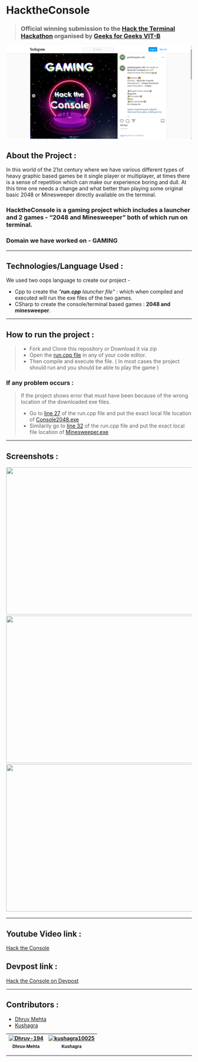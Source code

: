 # HacktheConsole 

> ###  Official winning submission to the [Hack the Terminal Hackathon](https://hacktheterminal.devpost.com/) organised by [Geeks for Geeks VIT-B](https://geeksforgeeksvitb.study/#/)
<p align="center">
<img src="https://github.com/Dhruv-194/HacktheConsole/blob/master/Screenshots/Screenshot%20(201).png" alt="drawing" width="700"/>
</p>

## About the Project :

In this world of the 21st century where we have various different types of heavy graphic based games be it single player or multiplayer, at times there is a sense of repetition which can make our experience boring and dull. At this time one needs a change and what better than playing some original basic 2048 or Minesweeper directly available on the terminal. 

### HacktheConsole is a gaming project which includes a launcher and 2 games - “2048 and Minesweeper” both of which run on terminal. 

### Domain we have worked on - GAMING

---

## Technologies/Language Used :

We used two oops language to create our project -

- Cpp to create the *"**run.cpp** launcher file"* : which when compiled and executed will run the exe files of the two games. 
- CSharp to create the console/terminal based games : **2048 and minesweeper**. 

--- 

## How to run the project : 

> - Fork and Clone this repository or Download it via zip 
> - Open the [run.cpp file](https://github.com/Dhruv-194/HacktheConsole/blob/master/Source/run.cpp) in any of your code editor. 
> - Then compile and execute the file. ( In most cases the project should run and you should be able to play the game ) 

### If any problem occurs : 

> If the project shows error that must have been because of the wrong location of the downloaded exe files. 
>  - Go to [line 27](https://github.com/Dhruv-194/HacktheConsole/blob/5ce54cab3c1dffb4532ffd73e6cd33d1834343d3/Source/run.cpp#L27) of the run.cpp file and put the exact local file location of [Console2048.exe](https://github.com/Dhruv-194/HacktheConsole/blob/master/Game/2048/Console2048.exe)
>  - Similarily go to [line 32](https://github.com/Dhruv-194/HacktheConsole/blob/5ce54cab3c1dffb4532ffd73e6cd33d1834343d3/Source/run.cpp#L32) of the run.cpp file and put the exact local file location of [Minesweeper.exe](https://github.com/Dhruv-194/HacktheConsole/blob/master/Game/Minesweeper/ConsoleMinesweep.exe)

--- 

## Screenshots : 

<img src = "https://challengepost-s3-challengepost.netdna-ssl.com/photos/production/software_photos/001/593/814/datas/gallery.jpg" width = "800" height = "400" >
<img src = "https://challengepost-s3-challengepost.netdna-ssl.com/photos/production/software_photos/001/593/815/datas/gallery.jpg" width = "800" height = "400" >
<img src = "https://challengepost-s3-challengepost.netdna-ssl.com/photos/production/software_photos/001/593/816/datas/gallery.jpg" width = "800" height = "400" >

---

## Youtube Video link : 
[Hack the Console](https://youtu.be/wanYqkiD0Ow)

## Devpost link : 
[Hack the Console on Devpost](https://devpost.com/software/hacktheconsole)

---

## Contributors :

- [Dhruv Mehta](https://github.com/Dhruv-194)
- [Kushagra](https://github.com/kushagra10025)

| [<img alt="Dhruv-194" src="https://avatars.githubusercontent.com/Dhruv-194" width="115"><br><sub>Dhruv Mehta</sub>](https://github.com/Dhruv-194) | [<img alt="kushagra10025" src="https://avatars.githubusercontent.com/kushagra10025" width="115"><br><sub>Kushagra</sub>](https://github.com/kushagra10025) |
| :---: |:---: |

---
